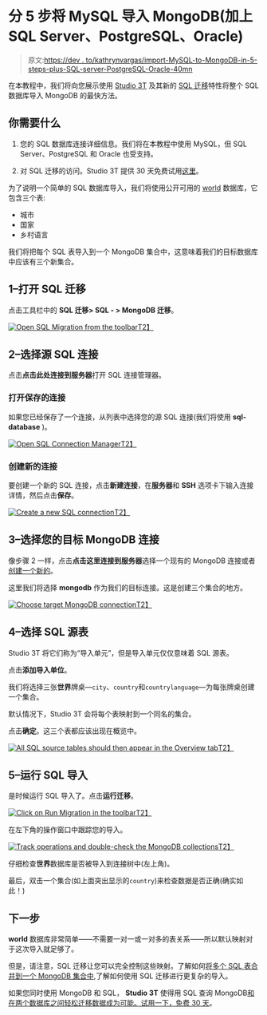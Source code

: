 # 分 5 步将 MySQL 导入 MongoDB(加上 SQL Server、PostgreSQL、Oracle)

> 原文:[https://dev . to/kathrynvargas/import-MySQL-to-MongoDB-in-5-steps-plus-SQL-server-PostgreSQL-Oracle-40mn](https://dev.to/kathrynvargas/import-mysql-to-mongodb-in-5-steps-plus-sql-server-postgresql-oracle-40mn)

在本教程中，我们将向您展示使用 [Studio 3T](https://studio3t.com/) 及其新的 [SQL 迁移](https://studio3t.com/knowledge-base/articles/sql-to-mongodb-migration/)特性将整个 SQL 数据库导入 MongoDB 的最快方法。

## [](#what-you-need)你需要什么

1.  您的 SQL 数据库连接详细信息。我们将在本教程中使用 MySQL，但 SQL Server、PostgreSQL 和 Oracle 也受支持。

2.  对 SQL 迁移的访问。Studio 3T 提供 30 天免费试用[这里](https://studio3t.com/download/)。

为了说明一个简单的 SQL 数据库导入，我们将使用公开可用的 [world](https://dev.mysql.com/doc/world-setup/en/world-setup-installation.html) 数据库，它包含三个表:

*   城市
*   国家
*   乡村语言

我们将把每个 SQL 表导入到一个 MongoDB 集合中，这意味着我们的目标数据库中应该有三个新集合。

## 1–打开 SQL 迁移

点击工具栏中的 **SQL 迁移> SQL - > MongoDB 迁移**。

[![Open SQL Migration from the toolbar](../Images/940e12a3dc608acce5700d31774638ec.png "Open SQL Migration from the toolbar")T2】](https://res.cloudinary.com/practicaldev/image/fetch/s--PJ0ohKYb--/c_limit%2Cf_auto%2Cfl_progressive%2Cq_auto%2Cw_880/https://studio3t.com/knowledge-base/wp-content/uploads/sql-migration-toolbar.png)

## 2–选择源 SQL 连接

点击**点击此处连接到服务器**打开 SQL 连接管理器。

### [](#open-a-saved-connection)打开保存的连接

如果您已经保存了一个连接，从列表中选择您的源 SQL 连接(我们将使用 **sql-database** )。

[![Open SQL Connection Manager](../Images/99c7538d7de0529ab31b746475f3b94e.png "Open SQL Connection Manager")T2】](https://res.cloudinary.com/practicaldev/image/fetch/s--ZFHduIt3--/c_limit%2Cf_auto%2Cfl_progressive%2Cq_auto%2Cw_880/https://studio3t.com/knowledge-base/wp-content/uploads/open-sql-connection-manager.png)

### [](#create-a-new-connection)创建新的连接

要创建一个新的 SQL 连接，点击**新建连接**，在**服务器**和 **SSH** 选项卡下输入连接详情，然后点击**保存**。

[![Create a new SQL connection](../Images/6d29111ca3781ecae1e3e6d98028d513.png "Create a new SQL connection")T2】](https://res.cloudinary.com/practicaldev/image/fetch/s--ty22chCb--/c_limit%2Cf_auto%2Cfl_progressive%2Cq_auto%2Cw_880/https://studio3t.com/knowledge-base/wp-content/uploads/new-sql-connection.png)

## 3–选择您的目标 MongoDB 连接

像步骤 2 一样，点击**点击这里连接到服务器**选择一个现有的 MongoDB 连接或者[创建一个新的](https://studio3t.com/knowledge-base/articles/connect-to-mongodb/#create-a-new-connection-e-g-connect-to-mongodb-localhost)。

这里我们将选择 **mongodb** 作为我们的目标连接。这是创建三个集合的地方。

[![Choose target MongoDB connection](../Images/e2d9af75159a443fd7cd9a06093569a6.png "Choose target MongoDB connection")T2】](https://res.cloudinary.com/practicaldev/image/fetch/s--u2T7HOQI--/c_limit%2Cf_auto%2Cfl_progressive%2Cq_auto%2Cw_880/https://studio3t.com/knowledge-base/wp-content/uploads/choose-target-mongodb-connection.png)

## 4–选择 SQL 源表

Studio 3T 将它们称为“导入单元”，但是导入单元仅仅意味着 SQL 源表。

点击**添加导入单位**。

我们将选择三张**世界**牌桌—`city`、`country`和`countrylanguage`—为每张牌桌创建一个集合。

默认情况下，Studio 3T 会将每个表映射到一个同名的集合。

点击**确定**。这三个表都应该出现在概览中。

[![All SQL source tables should then appear in the Overview tab](../Images/32153882550f66462663028d2e0d73da.png "All SQL source tables should then appear in the Overview tab")T2】](https://res.cloudinary.com/practicaldev/image/fetch/s--3zqC7LU5--/c_limit%2Cf_auto%2Cfl_progressive%2Cq_auto%2Cw_880/https://studio3t.com/knowledge-base/wp-content/uploads/sql-source-tables.png)

## 5–运行 SQL 导入

是时候运行 SQL 导入了。点击**运行迁移**。

[![Click on Run Migration in the toolbar](../Images/ac8318f97a89a0ba142f7e9ebd22eb11.png "Click on Run Migration in the toolbar")T2】](https://res.cloudinary.com/practicaldev/image/fetch/s--fmsbQtpT--/c_limit%2Cf_auto%2Cfl_progressive%2Cq_auto%2Cw_880/https://studio3t.com/knowledge-base/wp-content/uploads/run-migration.png)

在左下角的操作窗口中跟踪您的导入。

[![Track operations and double-check the MongoDB collections](../Images/b1f8be9c26735de69a298a2f88af9b30.png "Track operations and double-check the MongoDB collections")T2】](https://res.cloudinary.com/practicaldev/image/fetch/s--6vcbzb5Z--/c_limit%2Cf_auto%2Cfl_progressive%2Cq_auto%2Cw_880/https://studio3t.com/knowledge-base/wp-content/uploads/operations-window-and-mongodb-collections.png)

仔细检查**世界**数据库是否被导入到连接树中(左上角)。

最后，双击一个集合(如上面突出显示的`country`)来检查数据是否正确(确实如此！)

## [](#next-steps)下一步

**world** 数据库非常简单——不需要一对一或一对多的表关系——所以默认映射对于这次导入就足够了。

但是，请注意，SQL 迁移让您可以完全控制这些映射。了解如何[将多个 SQL 表合并到一个 MongoDB 集合中](https://dev.to/kathrynvargas/how-to-merge-multiple-sql-tables-into-one-mongodb-collection-50d8/),了解如何使用 SQL 迁移进行更复杂的导入。

如果您同时使用 MongoDB 和 SQL， **Studio 3T** 使得用 SQL 查询 MongoDB[和在两个数据库之间轻松迁移数据成为可能。](https://studio3t.com/knowledge-base/articles/sql-query/)[试用一下，免费 30 天](https://studio3t.com/download/)。